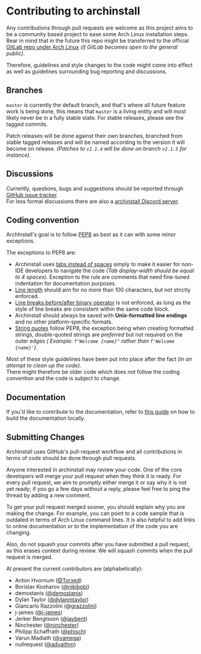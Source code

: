 # Contributing to archinstall

Any contributions through pull requests are welcome as this project aims to be a community based project to ease some Arch Linux installation steps.
Bear in mind that in the future this repo might be transferred to the official [GitLab repo under Arch Linux](http://gitlab.archlinux.org/archlinux/) *(if GitLab becomes open to the general public)*.

Therefore, guidelines and style changes to the code might come into effect as well as guidelines surrounding bug reporting and discussions.

## Branches

`master` is currently the default branch, and that's where all future feature work is being done, this means that `master` is a living entity and will most likely never be in a fully stable state.
For stable releases, please see the tagged commits.

Patch releases will be done against their own branches, branched from stable tagged releases and will be named according to the version it will become on release.
  *(Patches to `v2.1.4` will be done on branch `v2.1.5` for instance)*.

## Discussions

Currently, questions, bugs and suggestions should be reported through [GitHub issue tracker](https://github.com/archlinux/archinstall/issues).<br>
For less formal discussions there are also a [archinstall Discord server](https://discord.gg/cqXU88y).

## Coding convention

ArchInstall's goal is to follow [PEP8](https://www.python.org/dev/peps/pep-0008/) as best as it can with some minor exceptions.<br>

The exceptions to PEP8 are:

* Archinstall uses [tabs instead of spaces](https://www.python.org/dev/peps/pep-0008/#tabs-or-spaces) simply to make it
  easier for non-IDE developers to navigate the code *(Tab display-width should be equal to 4 spaces)*. Exception to the
  rule are comments that need fine-tuned indentation for documentation purposes.
* [Line length](https://www.python.org/dev/peps/pep-0008/#maximum-line-length) should aim for no more than 100
  characters, but not strictly enforced.
* [Line breaks before/after binary operator](https://www.python.org/dev/peps/pep-0008/#should-a-line-break-before-or-after-a-binary-operator)
  is not enforced, as long as the style of line breaks are consistent within the same code block.
* Archinstall should always be saved with **Unix-formatted line endings** and no other platform-specific formats.
* [String quotes](https://www.python.org/dev/peps/pep-0008/#string-quotes) follow PEP8, the exception being when
  creating formatted strings, double-quoted strings are *preferred* but not required on the outer edges *(
  Example: `f"Welcome {name}"` rather than `f'Welcome {name}'`)*.

Most of these style guidelines have been put into place after the fact *(in an attempt to clean up the code)*.<br>
There might therefore be older code which does not follow the coding convention and the code is subject to change.

## Documentation

If you'd like to contribute to the documentation, refer to [this guide](docs/README.md) on how to build the documentation locally.

## Submitting Changes

Archinstall uses GitHub's pull-request workflow and all contributions in terms of code should be done through pull requests.<br>

Anyone interested in archinstall may review your code. One of the core developers will merge your pull request when they
think it is ready. For every pull request, we aim to promptly either merge it or say why it is not yet ready; if you go
a few days without a reply, please feel free to ping the thread by adding a new comment.

To get your pull request merged sooner, you should explain why you are making the change. For example, you can point to
a code sample that is outdated in terms of Arch Linux command lines. It is also helpful to add links to online
documentation or to the implementation of the code you are changing.

Also, do not squash your commits after you have submitted a pull request, as this erases context during review. We will
squash commits when the pull request is merged.

At present the current contributors are (alphabetically):

* Anton Hvornum ([@Torxed](https://github.com/Torxed))
* Borislav Kosharov ([@nikibobi](https://github.com/nikibobi))
* demostanis ([@demostanis](https://github.com/demostanis))
* Dylan Taylor ([@dylanmtaylor](https://github.com/dylanmtaylor))
* Giancarlo Razzolini (@[grazzolini](https://github.com/grazzolini))
* j-james ([@j-james](https://github.com/j-james))
* Jerker Bengtsson ([@jaybent](https://github.com/jaybent))
* Ninchester ([@ninchester](https://github.com/ninchester))
* Philipp Schaffrath ([@phisch](https://github.com/phisch))
* Varun Madiath ([@vamega](https://github.com/vamega))
* nullrequest ([@advaithm](https://github.com/advaithm))
